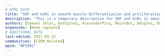 ```yaml
---
# GPML DATA
title: "SRF and miRs in smooth muscle differentiation and proliferation"
description: "This is a temporary description for SRF and miRs in smooth muscle differentiation and proliferation"
authors: [Samuel Sklar, KathyIvey, AlexanderPico, MaintBot, Ddigles, Khanspers, Egonw, Mkutmon, L Dupuis, Eweitz]
organisms: [Homo sapiens]
# ADDITIONAL DATA
last-edited: 2021-05-22
communities: [CIRM_Related]
wpid: "WP1991"
---
```

